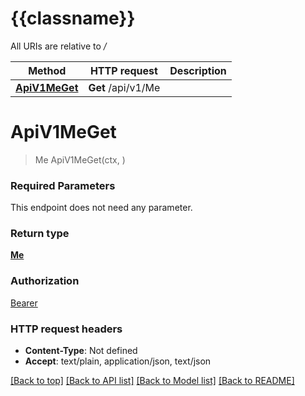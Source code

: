 # {{classname}}

All URIs are relative to */*

Method | HTTP request | Description
------------- | ------------- | -------------
[**ApiV1MeGet**](MeApi.md#ApiV1MeGet) | **Get** /api/v1/Me | 

# **ApiV1MeGet**
> Me ApiV1MeGet(ctx, )


### Required Parameters
This endpoint does not need any parameter.

### Return type

[**Me**](Me.md)

### Authorization

[Bearer](../README.md#Bearer)

### HTTP request headers

 - **Content-Type**: Not defined
 - **Accept**: text/plain, application/json, text/json

[[Back to top]](#) [[Back to API list]](../README.md#documentation-for-api-endpoints) [[Back to Model list]](../README.md#documentation-for-models) [[Back to README]](../README.md)

